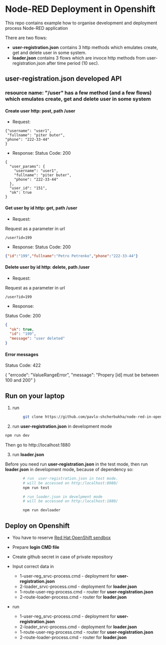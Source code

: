 # Node-RED Deployment in Openshift
This repo contains example how to organise  development and deployment process  Node-RED  application


There are two flows: 
- **user-registration.json** contains 3 http methods which emulates create, get and delete user in some system.
- **loader.json**  contains 3 flows which are invoce  http methods from  user-registration.json after time period (10 sec).

## user-registration.json developed API

### resource name: "/user" has a few method  (and a few flows) which emulates create, get and delete user in some system

#### **Create user http: post, path /user**

- Request: 

```
{"username": "user1",
 "fullname": "piter buter",
"phone": "222-33-44"
}
```

- Response:
Status Code: 200
```
{
  "user_params": {
    "username": "user1",
    "fullname": "piter buter",
    "phone": "222-33-44"
  },
  "user_id": "151",
  "ok": true
}
```
#### **Get user by id http: get, path /user**

- Request: 

Request as a parameter in url

```
/user?id=199
```

- Response:
Status Code: 200
```json
{"id":"199","fullname":"Petro Petrenko","phone":"222-33-44"}
```

#### **Delete user by id http: delete, path /user**

- Request: 

Request as a parameter in url

```
/user?id=199
```

- Response:

Status Code: 200
```json
{
  "ok": true,
  "id": "199",
  "message": "user deleted"
}
```

#### Error messages 

Status Code: 422

{
  "errcode": "ValueRangeError",
  "message": "Propery [id]  must be between 100 and 200"
}


## Run on your laptop

1. run 

``` bash
        git clone https://github.com/pavlo-shcherbukha/node-red-in-openshift.git
```

2. run **user-registration.json** in development mode

```bash
npm run dev

```

Then go to http://localhost:1880


3. run **loader.json**

Before you need run **user-registration.json** in the test mode, then run **loader.json** in development mode, because of dependency so:

```bash
        # run  user-registration.json in test mode. 
        # will be accessed on http:/localhost:8080/
        npm run test

        # run loader.json in develpment mode
        # will be accessed on http:/localhost:1880/

        npm run devloader
```


## Deploy on Openshift

- You have to reserve [Red Hat OpenShift sendbox](https://developers.redhat.com/developer-sandbox) 

- Prepare **login CMD file**

- Create  github  secret in case of private repository

- Input correct data in 
    - 1-user-reg_srvc-process.cmd  - deployment for **user-registration.json**
    - 2-loader_srvc-process.cmd - deployment for **loader.json**
    - 1-route-user-reg-process.cmd - router for **user-registration.json**
    - 2-route-loader-process.cmd - router for **loader.json**


- run 
    - 1-user-reg_srvc-process.cmd  - deployment for **user-registration.json**
    - 2-loader_srvc-process.cmd - deployment for **loader.json**
    - 1-route-user-reg-process.cmd - router for **user-registration.json**
    - 2-route-loader-process.cmd - router for **loader.json**


